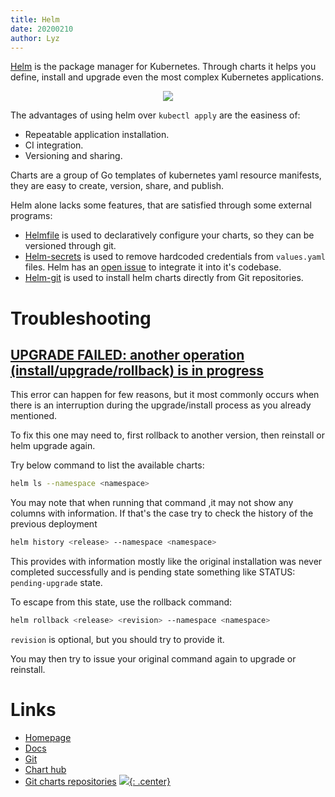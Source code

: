 ```yaml
---
title: Helm
date: 20200210
author: Lyz
---
```


[Helm](https://helm.sh/) is the package manager for Kubernetes. Through charts
it helps you define, install and upgrade even the most complex Kubernetes
applications.

<p align="center">
    <img src="/blue-book/img/helm_logo.png">
</p>

The advantages of using helm over `kubectl apply` are the easiness of:

* Repeatable application installation.
* CI integration.
* Versioning and sharing.

Charts are a group of Go templates of kubernetes yaml resource manifests, they
are easy to create, version, share, and publish.

Helm alone lacks some features, that are satisfied through some external
programs:

* [Helmfile](helmfile.md) is used to declaratively configure your charts, so
  they can be versioned through git.
* [Helm-secrets](helm_secrets.md) is used to remove hardcoded credentials from `values.yaml`
  files. Helm has an [open issue](https://github.com/helm/helm/issues/2196) to
  integrate it into it's codebase.
* [Helm-git](helm_git.md) is used to install helm charts directly from Git
    repositories.

# Troubleshooting

## [UPGRADE FAILED: another operation (install/upgrade/rollback) is in progress](https://stackoverflow.com/questions/71599858/upgrade-failed-another-operation-install-upgrade-rollback-is-in-progress)

This error can happen for few reasons, but it most commonly occurs when there is an interruption during the upgrade/install process as you already mentioned.

To fix this one may need to, first rollback to another version, then reinstall or helm upgrade again.

Try below command to list the available charts:

```bash
helm ls --namespace <namespace>
```

You may note that when running that command ,it may not show any columns with information. If that's the case try to check the history of the previous deployment

```bash
helm history <release> --namespace <namespace>
```

This provides with information mostly like the original installation was never completed successfully and is pending state something like STATUS: `pending-upgrade` state.

To escape from this state, use the rollback command:

```bash
helm rollback <release> <revision> --namespace <namespace>
```

`revision` is optional, but you should try to provide it.

You may then try to issue your original command again to upgrade or reinstall.

# Links

* [Homepage](http://www.helm.sh/)
* [Docs](https://docs.helm.sh)
* [Git](https://github.com/kubernetes/helm)
* [Chart hub](https://hub.helm.sh)
* [Git charts repositories](https://github.com/kubernetes/charts)
[![](not-by-ai.svg){: .center}](https://notbyai.fyi)
